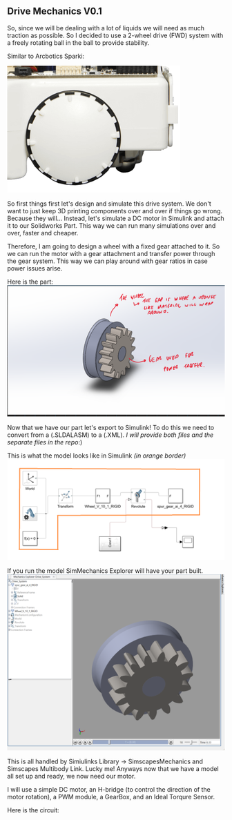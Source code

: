 ## Drive Mechanics V0.1

So, since we will be dealing with a lot of liquids we will need as much traction as possible. So I decided to use a 2-wheel drive (FWD) system with a freely rotating ball in the ball to provide stability.

Similar to Arcbotics Sparki:

![](Images/Wheel-concept.png)

So first things first let's design and simulate this drive system. We don't want to just keep 3D printing components over and over if things go wrong. Because they will... Instead, let's simulate a DC motor in Simulink and attach it to our Solidworks Part. This way we can run many simulations over and over, faster and cheaper.

Therefore, I am going to design a wheel with a fixed gear attached to it. So we can run the motor with a gear attachment and transfer power through the gear system. This way we can play around with gear ratios in case power issues arise.

Here is the part:
![](Images/Wheel-gear-part.png)

Now that we have our part let's export to Simulink! To do this we need to convert from a (.SLDALASM) to a (.XML).
*I will provide both files and the separate files in the repo*:)

This is what the model looks like in Simulink *(in orange border)*
![](Images/simulink-model.png)  

If you run the model SimMechanics Explorer will have your part built.
![](Images/SimMech-Part.png)


This is all handled by Simiulinks Library -> SimscapesMechanics and Simscapes Multibody Link. Lucky me!
Anyways now that we have a model all set up and ready, we now need our motor.

I will use a simple DC motor, an H-bridge (to control the direction of the motor rotation), a PWM module, a GearBox, and an Ideal Torqure Sensor.

Here is the circuit:
![]()


